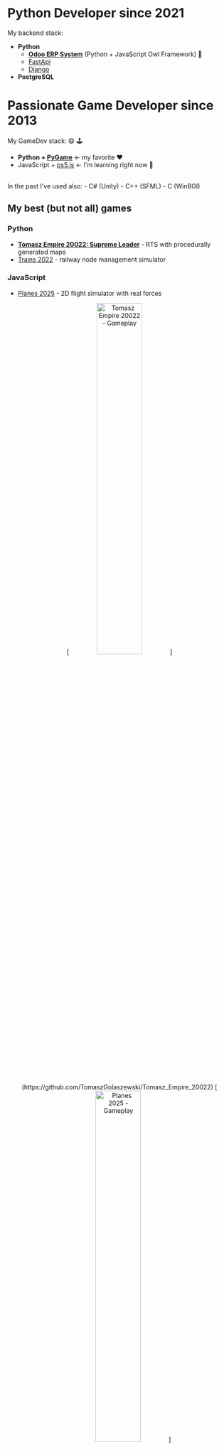 # Python Developer since 2021

My backend stack:
- **Python**
    - **[Odoo ERP System](https://www.odoo.com/)** (Python + JavaScript Owl Framework) :muscle:
    - [FastApi](https://fastapi.tiangolo.com/)
    - [Django](https://www.djangoproject.com/)
- **PostgreSQL**

# Passionate Game Developer since 2013

My GameDev stack: :smile: :joystick:
- **Python + [PyGame](https://www.pygame.org/docs/)** <- my favorite :heart:
- JavaScript + [ps5.js](https://p5js.org/) <- I'm learning right now :seedling:
<br />
In the past I've used also:
- C# (Unity)
- C++ (SFML)
- C (WinBGI)

## My best (but not all) games

### Python
- **[Tomasz Empire 20022: Supreme Leader](https://github.com/TomaszGolaszewski/Tomasz_Empire_20022)** - RTS with procedurally generated maps
- [Trains 2022](https://github.com/TomaszGolaszewski/Trains_2022) - railway node management simulator

### JavaScript
- [Planes 2025](https://github.com/TomaszGolaszewski/Planes_2025) - 2D flight simulator with real forces

<p align="center">
    [<img src="https://github.com/TomaszGolaszewski/Tomasz_Empire_20022/screens/screenshot5_20240114.png" alt="Tomasz Empire 20022 - Gameplay" style="width:45%; height:auto;">](https://github.com/TomaszGolaszewski/Tomasz_Empire_20022)
    [<img src="https://github.com/TomaszGolaszewski/Planes_2025/screens/plane_2.png" alt="Planes 2025 - Gameplay" style="width:45%; height:auto;">](https://github.com/TomaszGolaszewski/Planes_2025)
</p>